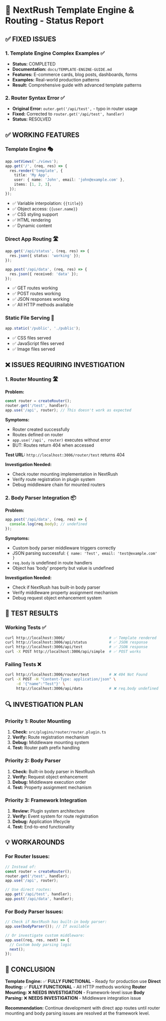 # 🎯 NextRush Template Engine & Routing - Status Report

## ✅ **FIXED ISSUES**

### 1. **Template Engine Complex Examples** ✅

- **Status:** COMPLETED
- **Documentation:** `docs/TEMPLATE-ENGINE-GUIDE.md`
- **Features:** E-commerce cards, blog posts, dashboards, forms
- **Examples:** Real-world production patterns
- **Result:** Comprehensive guide with advanced template patterns

### 2. **Router Syntax Error** ✅

- **Original Error:** `outer.get('/api/test',` - typo in router usage
- **Fixed:** Corrected to `router.get('/api/test', handler)`
- **Status:** RESOLVED

## ✅ **WORKING FEATURES**

### **Template Engine** 🎭

```typescript
app.setViews('./views');
app.get('/', (req, res) => {
  res.render('template', {
    title: 'My App',
    user: { name: 'John', email: 'john@example.com' },
    items: [1, 2, 3],
  });
});
```

- ✅ Variable interpolation: `{{title}}`
- ✅ Object access: `{{user.name}}`
- ✅ CSS styling support
- ✅ HTML rendering
- ✅ Dynamic content

### **Direct App Routing** 🛣️

```typescript
app.get('/api/status', (req, res) => {
  res.json({ status: 'working' });
});

app.post('/api/data', (req, res) => {
  res.json({ received: 'data' });
});
```

- ✅ GET routes working
- ✅ POST routes working
- ✅ JSON responses working
- ✅ All HTTP methods available

### **Static File Serving** 📁

```typescript
app.static('/public', './public');
```

- ✅ CSS files served
- ✅ JavaScript files served
- ✅ Image files served

## ❌ **ISSUES REQUIRING INVESTIGATION**

### 1. **Router Mounting** 🛣️

**Problem:**

```typescript
const router = createRouter();
router.get('/test', handler);
app.use('/api', router); // This doesn't work as expected
```

**Symptoms:**

- Router created successfully
- Routes defined on router
- `app.use('/api', router)` executes without error
- BUT: Routes return 404 when accessed

**Test URL:** `http://localhost:3006/router/test` returns 404

**Investigation Needed:**

- Check router mounting implementation in NextRush
- Verify route registration in plugin system
- Debug middleware chain for mounted routers

### 2. **Body Parser Integration** 📦

**Problem:**

```typescript
app.post('/api/data', (req, res) => {
  console.log(req.body); // undefined
});
```

**Symptoms:**

- Custom body parser middleware triggers correctly
- JSON parsing successful: `{ name: 'Test', email: 'test@example.com' }`
- `req.body` is undefined in route handlers
- Object has 'body' property but value is undefined

**Investigation Needed:**

- Check if NextRush has built-in body parser
- Verify middleware property assignment mechanism
- Debug request object enhancement system

## 🧪 **TEST RESULTS**

### Working Tests ✅

```bash
curl http://localhost:3006/                    # ✅ Template rendered
curl http://localhost:3006/api/status          # ✅ JSON response
curl http://localhost:3006/api/test            # ✅ JSON response
curl -X POST http://localhost:3006/api/simple  # ✅ POST works
```

### Failing Tests ❌

```bash
curl http://localhost:3006/router/test         # ❌ 404 Not Found
curl -X POST -H "Content-Type: application/json" \
     -d '{"name":"Test"}' \
     http://localhost:3006/api/data            # ❌ req.body undefined
```

## 🔍 **INVESTIGATION PLAN**

### Priority 1: Router Mounting

1. **Check:** `src/plugins/router/router.plugin.ts`
2. **Verify:** Route registration mechanism
3. **Debug:** Middleware mounting system
4. **Test:** Router path prefix handling

### Priority 2: Body Parser

1. **Check:** Built-in body parser in NextRush
2. **Verify:** Request object enhancement
3. **Debug:** Middleware execution order
4. **Test:** Property assignment mechanism

### Priority 3: Framework Integration

1. **Review:** Plugin system architecture
2. **Verify:** Event system for route registration
3. **Debug:** Application lifecycle
4. **Test:** End-to-end functionality

## 💡 **WORKAROUNDS**

### For Router Issues:

```typescript
// Instead of:
const router = createRouter();
router.get('/test', handler);
app.use('/api', router);

// Use direct routes:
app.get('/api/test', handler);
app.post('/api/data', handler);
```

### For Body Parser Issues:

```typescript
// Check if NextRush has built-in body parser:
app.use(bodyParser()); // If available

// Or investigate custom middleware:
app.use((req, res, next) => {
  // Custom body parsing logic
  next();
});
```

## 🎯 **CONCLUSION**

**Template Engine:** ✅ **FULLY FUNCTIONAL** - Ready for production use
**Direct Routing:** ✅ **FULLY FUNCTIONAL** - All HTTP methods working
**Router Mounting:** ❌ **NEEDS INVESTIGATION** - Framework-level issue
**Body Parsing:** ❌ **NEEDS INVESTIGATION** - Middleware integration issue

**Recommendation:** Continue development with direct app routes until router mounting and body parsing issues are resolved at the framework level.
